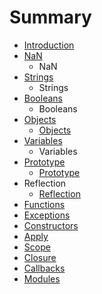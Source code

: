 # Summary

* [Introduction](README.md)
* [NaN](nan.md)
    * NaN
* [Strings](strings.md)
    * Strings
* [Booleans](booleans.md)
    * Booleans
* [Objects](objects.md)
    * [Objects](objects.md)
* [Variables](variables.md)
    * Variables
* [Prototype](prototype.md)
    * [Prototype](prototype.md)
* Reflection
    * [Reflection](reflection.md)
* [Functions](functions.md)
* [Exceptions](exceptions.md)
* [Constructors](constructors.md)
* [Apply](apply.md)
* [Scope](scope.md)
* [Closure](closure.md)
* [Callbacks](callbacks.md)
* [Modules](modules.md)


